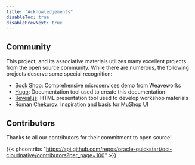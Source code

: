 ```yaml
---
title: "Acknowledgements"
disableToc: true
disablePrevNext: true
---
```


## Community

This project, and its associative materials utilizes many excellent projects from
the open source community. While there are numerous, the following projects deserve
some special recognition:

- [Sock Shop](https://microservices-demo.github.io/): Comprehensive microservices demo from Weaveworks
- [Hugo](https://gohugo.io/): Documentation tool used to create this documentation
- [Reveal.js](https://revealjs.com/): HTML presentation tool used to develop workshop materials
- [Roman Chekurov](https://github.com/chekromul/uikit-ecommerce-template): Inspiration and basis for MuShop UI

## Contributors

Thanks to all our contributors for their commitment to open source!

{{< ghcontribs "https://api.github.com/repos/oracle-quickstart/oci-cloudnative/contributors?per_page=100" >}}
